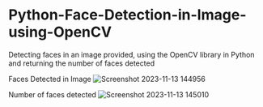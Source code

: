 # Python-Face-Detection-in-Image-using-OpenCV
Detecting faces in an image provided, using the OpenCV library in Python and returning the number of faces detected

Faces Detected in Image
![Screenshot 2023-11-13 144956](https://github.com/Antonysaju/Python-Face-Detection-in-Image-using-OpenCV/assets/74053283/2cd263d3-0257-4524-b744-98b1ff60a8e1)

Number of faces detected
![Screenshot 2023-11-13 145010](https://github.com/Antonysaju/Python-Face-Detection-in-Image-using-OpenCV/assets/74053283/141e3d4c-e05a-4906-8375-29e1290c1f8b)
